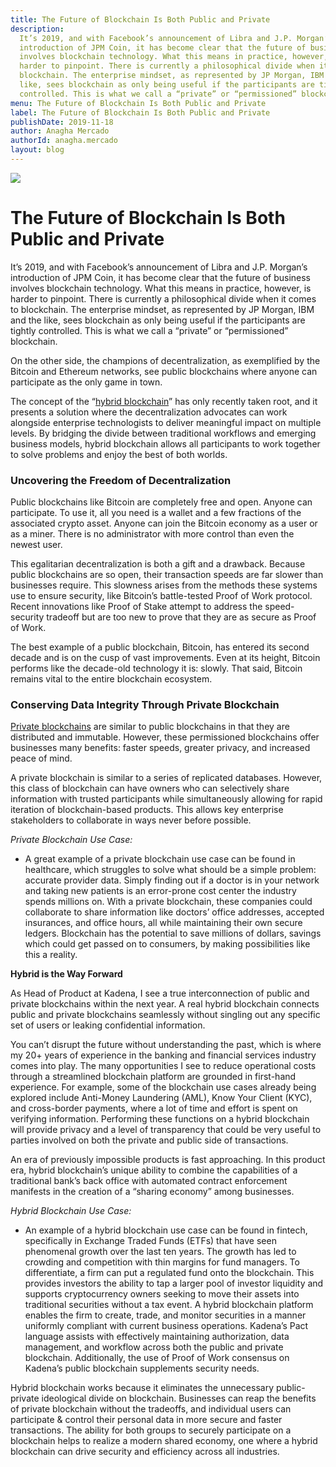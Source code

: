 ```yaml
---
title: The Future of Blockchain Is Both Public and Private
description:
  It’s 2019, and with Facebook’s announcement of Libra and J.P. Morgan’s
  introduction of JPM Coin, it has become clear that the future of business
  involves blockchain technology. What this means in practice, however, is
  harder to pinpoint. There is currently a philosophical divide when it comes to
  blockchain. The enterprise mindset, as represented by JP Morgan, IBM and the
  like, sees blockchain as only being useful if the participants are tightly
  controlled. This is what we call a “private” or “permissioned” blockchain.
menu: The Future of Blockchain Is Both Public and Private
label: The Future of Blockchain Is Both Public and Private
publishDate: 2019-11-18
author: Anagha Mercado
authorId: anagha.mercado
layout: blog
---
```


![](/assets/blog/2019/1_JLawwD1nZ9HTXmK8l6TVaA.webp)

# The Future of Blockchain Is Both Public and Private

It’s 2019, and with Facebook’s announcement of Libra and J.P. Morgan’s
introduction of JPM Coin, it has become clear that the future of business
involves blockchain technology. What this means in practice, however, is harder
to pinpoint. There is currently a philosophical divide when it comes to
blockchain. The enterprise mindset, as represented by JP Morgan, IBM and the
like, sees blockchain as only being useful if the participants are tightly
controlled. This is what we call a “private” or “permissioned” blockchain.

On the other side, the champions of decentralization, as exemplified by the
Bitcoin and Ethereum networks, see public blockchains where anyone can
participate as the only game in town.

The concept of the
“[hybrid blockchain](https://medium.com/kadena-io/hybrid-blockchain-101-714827d0e77b)”
has only recently taken root, and it presents a solution where the
decentralization advocates can work alongside enterprise technologists to
deliver meaningful impact on multiple levels. By bridging the divide between
traditional workflows and emerging business models, hybrid blockchain allows all
participants to work together to solve problems and enjoy the best of both
worlds.

### Uncovering the Freedom of Decentralization

Public blockchains like Bitcoin are completely free and open. Anyone can
participate. To use it, all you need is a wallet and a few fractions of the
associated crypto asset. Anyone can join the Bitcoin economy as a user or as a
miner. There is no administrator with more control than even the newest user.

This egalitarian decentralization is both a gift and a drawback. Because public
blockchains are so open, their transaction speeds are far slower than businesses
require. This slowness arises from the methods these systems use to ensure
security, like Bitcoin’s battle-tested Proof of Work protocol. Recent
innovations like Proof of Stake attempt to address the speed-security tradeoff
but are too new to prove that they are as secure as Proof of Work.

The best example of a public blockchain, Bitcoin, has entered its second decade
and is on the cusp of vast improvements. Even at its height, Bitcoin performs
like the decade-old technology it is: slowly. That said, Bitcoin remains vital
to the entire blockchain ecosystem.

### **Conserving Data Integrity Through Private Blockchain**

[Private blockchains](https://medium.com/kadena-io/scalablebft-kadenas-private-blockchain-101-c99895c0fd50)
are similar to public blockchains in that they are distributed and immutable.
However, these permissioned blockchains offer businesses many benefits: faster
speeds, greater privacy, and increased peace of mind.

A private blockchain is similar to a series of replicated databases. However,
this class of blockchain can have owners who can selectively share information
with trusted participants while simultaneously allowing for rapid iteration of
blockchain-based products. This allows key enterprise stakeholders to
collaborate in ways never before possible.

_Private Blockchain Use Case:_

- A great example of a private blockchain use case can be found in healthcare,
  which struggles to solve what should be a simple problem: accurate provider
  data. Simply finding out if a doctor is in your network and taking new
  patients is an error-prone cost center the industry spends millions on. With a
  private blockchain, these companies could collaborate to share information
  like doctors’ office addresses, accepted insurances, and office hours, all
  while maintaining their own secure ledgers. Blockchain has the potential to
  save millions of dollars, savings which could get passed on to consumers, by
  making possibilities like this a reality.

**Hybrid is the Way Forward**

As Head of Product at Kadena, I see a true interconnection of public and private
blockchains within the next year. A real hybrid blockchain connects public and
private blockchains seamlessly without singling out any specific set of users or
leaking confidential information.

You can’t disrupt the future without understanding the past, which is where my
20+ years of experience in the banking and financial services industry comes
into play. The many opportunities I see to reduce operational costs through a
streamlined blockchain platform are grounded in first-hand experience. For
example, some of the blockchain use cases already being explored include
Anti-Money Laundering (AML), Know Your Client (KYC), and cross-border payments,
where a lot of time and effort is spent on verifying information. Performing
these functions on a hybrid blockchain will provide privacy and a level of
transparency that could be very useful to parties involved on both the private
and public side of transactions.

An era of previously impossible products is fast approaching. In this product
era, hybrid blockchain’s unique ability to combine the capabilities of a
traditional bank’s back office with automated contract enforcement manifests in
the creation of a “sharing economy” among businesses.

_Hybrid Blockchain Use Case:_

- An example of a hybrid blockchain use case can be found in fintech,
  specifically in Exchange Traded Funds (ETFs) that have seen phenomenal growth
  over the last ten years. The growth has led to crowding and competition with
  thin margins for fund managers. To differentiate, a firm can put a regulated
  fund onto the blockchain. This provides investors the ability to tap a larger
  pool of investor liquidity and supports cryptocurrency owners seeking to move
  their assets into traditional securities without a tax event. A hybrid
  blockchain platform enables the firm to create, trade, and monitor securities
  in a manner uniformly compliant with current business operations. Kadena’s
  Pact language assists with effectively maintaining authorization, data
  management, and workflow across both the public and private blockchain.
  Additionally, the use of Proof of Work consensus on Kadena’s public blockchain
  supplements security needs.

Hybrid blockchain works because it eliminates the unnecessary public-private
ideological divide on blockchain. Businesses can reap the benefits of private
blockchain without the tradeoffs, and individual users can participate & control
their personal data in more secure and faster transactions. The ability for both
groups to securely participate on a blockchain helps to realize a modern shared
economy, one where a hybrid blockchain can drive security and efficiency across
all industries.
